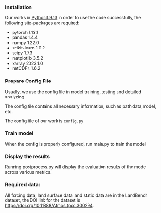 ### Installation

Our works in [Python3.9.13](https://www.python.org/downloads/)
In order to use the code successfully, the following site-packages are required:

- pytorch 1.13.1
- pandas 1.4.4
- numpy 1.22.0
- scikit-learn 1.0.2
- scipy 1.7.3
- matplotlib 3.5.2
- xarray 2023.1.0
- netCDF4 1.6.2

### Prepare Config File

Usually, we use the config file in model training, testing and detailed analyzing.

The config file contains all necessary information, such as path,data,model, etc.

The config file of our work is `config.py`

### Train model

When the config is properly configured, run main.py to train the model.

### Display the results

Running postprocess.py will display the evaluation results of the model across various metrics.

### Required data:
All forcing data, land surface data, and static data are in the LandBench dataset, the DOI link for the dataset is https://doi.org/10.11888/Atmos.tpdc.300294.




